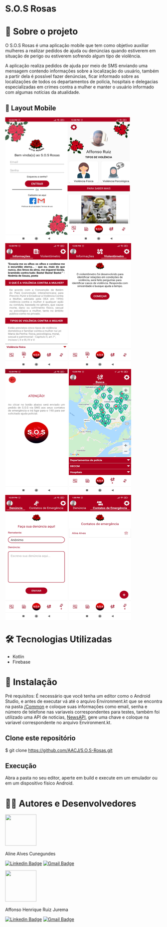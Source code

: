 # S.O.S Rosas

# :closed_book: Sobre o projeto

O S.O.S Rosas é uma aplicação mobile que tem como objetivo auxiliar mulheres a realizar pedidos de ajuda ou denúncias quando estiverem em situação de perigo ou estiverem sofrendo algum tipo de violência.

A aplicação realiza pedidos de ajuda por meio de SMS enviando uma mensagem contendo informações sobre a localização do usuário, também a partir dela é possível fazer denúncias, ficar informado sobre as localizações de todos os departamentos de polícia, hospitais e delegacias especializadas em crimes contra a mulher e manter o usuário informado com algumas notícias da atualidade.

## :iphone: Layout Mobile

<p float="left">
<img src="https://github.com/AACJ/S.O.S-Rosas/blob/master/assets/Screenshot_2021-05-02-12-54-43-207_com.example.sosrosas.jpg" width="200" height="400" style="float:left"/> 
  
<img src="https://github.com/AACJ/S.O.S-Rosas/blob/master/assets/Screenshot_2021-05-02-12-58-37-922_com.example.sosrosas.jpg" width="200" height="400"/>

<img src="https://github.com/AACJ/S.O.S-Rosas/blob/master/assets/Screenshot_2021-05-02-12-58-47-791_com.example.sosrosas.jpg" width="200" height="400"/>

<img src="https://github.com/AACJ/S.O.S-Rosas/blob/master/assets/Screenshot_2021-05-02-12-58-54-527_com.example.sosrosas.jpg" width="200" height="400"/>

<img src="https://github.com/AACJ/S.O.S-Rosas/blob/master/assets/Screenshot_2021-05-02-12-59-14-595_com.example.sosrosas.jpg" width="200" height="400"/>

<img src="https://github.com/AACJ/S.O.S-Rosas/blob/master/assets/Screenshot_2021-05-02-12-59-23-140_com.example.sosrosas.jpg" width="200" height="400"/>

<img src="https://github.com/AACJ/S.O.S-Rosas/blob/master/assets/Screenshot_2021-05-02-12-59-26-978_com.example.sosrosas.jpg" width="200" height="400"/>

<img src="https://github.com/AACJ/S.O.S-Rosas/blob/master/assets/Screenshot_2021-05-02-13-00-15-380_com.example.sosrosas.jpg" width="200" height="400"/>
</p>

# 🛠 Tecnologias Utilizadas

- Kotlin
- Firebase

# :rocket: Instalação

Pré requisitos: É necessário que você tenha um editor como o Android Studio, e antes de executar vá até o arquivo Environment.kt que se encontra na pasta [/Common](https://github.com/AACJ/S.O.S-Rosas/tree/master/app/src/main/java/com/example/sosrosas/Common) e coloque suas informações como email, senha e número de telefone nas variaveis correspondentes para testes, também foi utilizado uma API de noticias, [NewsAPI](https://newsapi.org/s/google-news-br-api), gere uma chave e coloque na variavel correspondente no arquivo Environment.kt.

## Clone este repositório
$ git clone https://github.com/AACJ/S.O.S-Rosas.git

## Execução
Abra a pasta no seu editor, aperte em build e execute em um emulador ou em um dispositivo físico Android. 

# 👨‍💻 Autores e Desenvolvedores

<img src="https://media-exp1.licdn.com/dms/image/C4D03AQHDufARiPFmWA/profile-displayphoto-shrink_200_200/0/1616451594388?e=1625702400&v=beta&t=nfpi5kwhBI_Ygz9rFwO4_ayDAaTNy55oBNkV1wa19Yw" width="100" height="100"/>

Aline Alves Cunegundes

[![Linkedin Badge](https://img.shields.io/badge/-Aline%20Alves%20Cunegundes-blue?style=flat-square&logo=Linkedin&logoColor=white&link=https://www.linkedin.com/in/aline-alves-cunegundes-008029121/)](https://www.linkedin.com/in/aline-alves-cunegundes-008029121/) 
[![Gmail Badge](https://img.shields.io/badge/-alvescunegundes@gmail.com-d93025?style=flat-square&logo=Gmail&logoColor=white&link=mailto:alvescunegundes@gmail.com)](mailto:alvescunegundes@gmail.com)

<img src="https://avatars.githubusercontent.com/u/43937107?s=400&u=5b83906cad7f603ae198f1c3c98e6bf60249c218&v=4" width="100" height="100" border-radius="50"/>

Affonso Henrique Ruiz Jurema

[![Linkedin Badge](https://img.shields.io/badge/-Affonso%20Henrique%20Ruiz%20Jurema-blue?style=flat-square&logo=Linkedin&logoColor=white&link=https://www.linkedin.com/in/affonso-henrique-ruiz-jurema-b8744b210/)](https://www.linkedin.com/in/affonso-henrique-ruiz-jurema-b8744b210/)
[![Gmail Badge](https://img.shields.io/badge/-affonsohenriqueruiz@gmail.com-d93025?style=flat-square&logo=Gmail&logoColor=white&link=mailto:affonsohenriqueruiz@gmail.com)](mailto:affonsohenriqueruiz@gmail.com)



